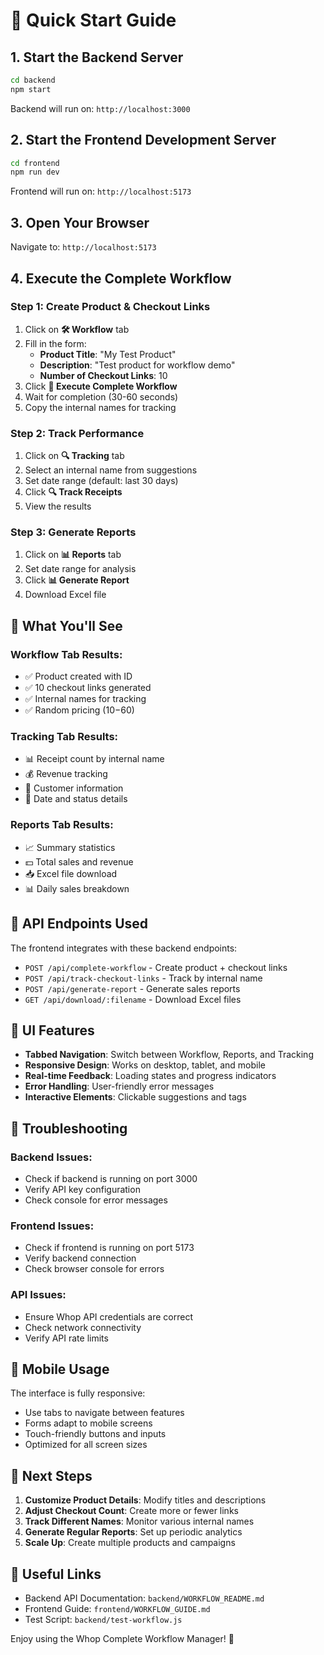 # 🚀 Quick Start Guide

## 1. Start the Backend Server
```bash
cd backend
npm start
```
Backend will run on: `http://localhost:3000`

## 2. Start the Frontend Development Server
```bash
cd frontend
npm run dev
```
Frontend will run on: `http://localhost:5173`

## 3. Open Your Browser
Navigate to: `http://localhost:5173`

## 4. Execute the Complete Workflow

### Step 1: Create Product & Checkout Links
1. Click on **🛠️ Workflow** tab
2. Fill in the form:
   - **Product Title**: "My Test Product"
   - **Description**: "Test product for workflow demo"
   - **Number of Checkout Links**: 10
3. Click **🚀 Execute Complete Workflow**
4. Wait for completion (30-60 seconds)
5. Copy the internal names for tracking

### Step 2: Track Performance
1. Click on **🔍 Tracking** tab
2. Select an internal name from suggestions
3. Set date range (default: last 30 days)
4. Click **🔍 Track Receipts**
5. View the results

### Step 3: Generate Reports
1. Click on **📊 Reports** tab
2. Set date range for analysis
3. Click **📊 Generate Report**
4. Download Excel file

## 🎯 What You'll See

### Workflow Tab Results:
- ✅ Product created with ID
- ✅ 10 checkout links generated
- ✅ Internal names for tracking
- ✅ Random pricing ($10-$60)

### Tracking Tab Results:
- 📊 Receipt count by internal name
- 💰 Revenue tracking
- 👥 Customer information
- 📅 Date and status details

### Reports Tab Results:
- 📈 Summary statistics
- 💵 Total sales and revenue
- 📥 Excel file download
- 📊 Daily sales breakdown

## 🔧 API Endpoints Used

The frontend integrates with these backend endpoints:
- `POST /api/complete-workflow` - Create product + checkout links
- `POST /api/track-checkout-links` - Track by internal name
- `POST /api/generate-report` - Generate sales reports
- `GET /api/download/:filename` - Download Excel files

## 🎨 UI Features

- **Tabbed Navigation**: Switch between Workflow, Reports, and Tracking
- **Responsive Design**: Works on desktop, tablet, and mobile
- **Real-time Feedback**: Loading states and progress indicators
- **Error Handling**: User-friendly error messages
- **Interactive Elements**: Clickable suggestions and tags

## 🚨 Troubleshooting

### Backend Issues:
- Check if backend is running on port 3000
- Verify API key configuration
- Check console for error messages

### Frontend Issues:
- Check if frontend is running on port 5173
- Verify backend connection
- Check browser console for errors

### API Issues:
- Ensure Whop API credentials are correct
- Check network connectivity
- Verify API rate limits

## 📱 Mobile Usage

The interface is fully responsive:
- Use tabs to navigate between features
- Forms adapt to mobile screens
- Touch-friendly buttons and inputs
- Optimized for all screen sizes

## 🎯 Next Steps

1. **Customize Product Details**: Modify titles and descriptions
2. **Adjust Checkout Count**: Create more or fewer links
3. **Track Different Names**: Monitor various internal names
4. **Generate Regular Reports**: Set up periodic analytics
5. **Scale Up**: Create multiple products and campaigns

## 🔗 Useful Links

- Backend API Documentation: `backend/WORKFLOW_README.md`
- Frontend Guide: `frontend/WORKFLOW_GUIDE.md`
- Test Script: `backend/test-workflow.js`

Enjoy using the Whop Complete Workflow Manager! 🎉
